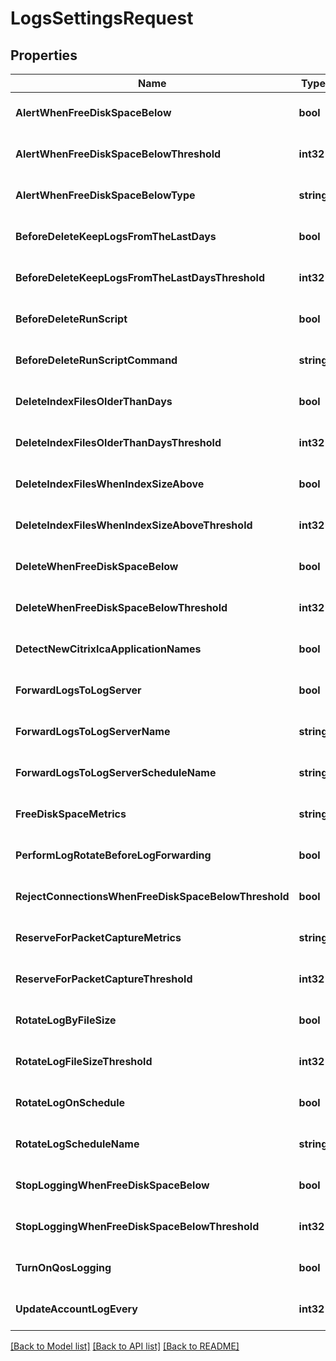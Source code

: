 # LogsSettingsRequest

## Properties
Name | Type | Description | Notes
------------ | ------------- | ------------- | -------------
**AlertWhenFreeDiskSpaceBelow** | **bool** | N/A | [optional] [default to null]
**AlertWhenFreeDiskSpaceBelowThreshold** | **int32** | N/A | [optional] [default to null]
**AlertWhenFreeDiskSpaceBelowType** | **string** | N/A | [optional] [default to null]
**BeforeDeleteKeepLogsFromTheLastDays** | **bool** | N/A | [optional] [default to null]
**BeforeDeleteKeepLogsFromTheLastDaysThreshold** | **int32** | N/A | [optional] [default to null]
**BeforeDeleteRunScript** | **bool** | N/A | [optional] [default to null]
**BeforeDeleteRunScriptCommand** | **string** | N/A | [optional] [default to null]
**DeleteIndexFilesOlderThanDays** | **bool** | N/A | [optional] [default to null]
**DeleteIndexFilesOlderThanDaysThreshold** | **int32** | N/A | [optional] [default to null]
**DeleteIndexFilesWhenIndexSizeAbove** | **bool** | N/A | [optional] [default to null]
**DeleteIndexFilesWhenIndexSizeAboveThreshold** | **int32** | N/A | [optional] [default to null]
**DeleteWhenFreeDiskSpaceBelow** | **bool** | N/A | [optional] [default to null]
**DeleteWhenFreeDiskSpaceBelowThreshold** | **int32** | N/A | [optional] [default to null]
**DetectNewCitrixIcaApplicationNames** | **bool** | N/A | [optional] [default to null]
**ForwardLogsToLogServer** | **bool** | N/A | [optional] [default to null]
**ForwardLogsToLogServerName** | **string** | N/A | [optional] [default to null]
**ForwardLogsToLogServerScheduleName** | **string** | N/A | [optional] [default to null]
**FreeDiskSpaceMetrics** | **string** | N/A | [optional] [default to null]
**PerformLogRotateBeforeLogForwarding** | **bool** | N/A | [optional] [default to null]
**RejectConnectionsWhenFreeDiskSpaceBelowThreshold** | **bool** | N/A | [optional] [default to null]
**ReserveForPacketCaptureMetrics** | **string** | N/A | [optional] [default to null]
**ReserveForPacketCaptureThreshold** | **int32** | N/A | [optional] [default to null]
**RotateLogByFileSize** | **bool** | N/A | [optional] [default to null]
**RotateLogFileSizeThreshold** | **int32** | N/A | [optional] [default to null]
**RotateLogOnSchedule** | **bool** | N/A | [optional] [default to null]
**RotateLogScheduleName** | **string** | N/A | [optional] [default to null]
**StopLoggingWhenFreeDiskSpaceBelow** | **bool** | N/A | [optional] [default to null]
**StopLoggingWhenFreeDiskSpaceBelowThreshold** | **int32** | N/A | [optional] [default to null]
**TurnOnQosLogging** | **bool** | N/A | [optional] [default to null]
**UpdateAccountLogEvery** | **int32** | N/A | [optional] [default to null]

[[Back to Model list]](../README.md#documentation-for-models) [[Back to API list]](../README.md#documentation-for-api-endpoints) [[Back to README]](../README.md)


